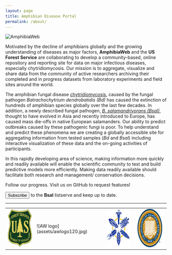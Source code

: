 ```yaml
---
layout: page
title: Amphibian Disease Portal
permalink: /about/
---
```


<img src="{{ site.baseurl }}assets/logo.jpg" title="AmphibiaWeb" class="profile" />

Motivated by the decline of amphibians globally and the growing understanding of diseases as major factors, **AmphibiaWeb** and the **US Forest Service** are collaborating to develop a community-based, online repository and reporting site for data on major infectious diseases, especially chytridiomycosis. Our mission is to aggregate, visualize and share data from the community of active researchers archiving their completed and in progress datasets from laboratory experiments and field sites around the world.   


The amphibian fungal disease [chytridiomycosis](http://amphibiaweb.org/chytrid/chytridiomycosis.html), caused by the fungal pathogen _Batrachochytrium dendrobatidis (Bd)_ has caused the extinction of hundreds of amphibian species globally over the last few decades. In addition, a newly described fungal pathogen, [_B. salamandrivorans (Bsal)_](http://amphibiaweb.org/chytrid/Bsal.html), thought to have evolved in Asia and recently introduced to Europe, has caused mass die-offs in native European salamanders. Our ability to predict outbreaks caused by these pathogenic fungi is poor. To help understand and predict these phenomena we are creating a globally accessible site for aggregating information from tested samples (_Bd_ and _Bsal_) including interactive visualization of these data and the on-going activities of participants.     
       
In this rapidly developing area of science, making information more quickly and readily available will enable the scientific community to test and build predictive models more efficiently.  Making data readily available should facilitate both research and management/ conservation decisions.



Follow our progress. Visit us on GitHub <paper-icon-button icon="glyphicon-social:github" class="click" data-href="https://github.com/AmphibiaWeb/amphibian-disease-tracker" data-toggle="tooltip" title="Visit us on GitHub"></paper-icon-button> to request features!    <br>

<button type="button" class="btn btn-default btn-lg click" onclick='location.href="https://calmail.berkeley.edu/manage/list/listinfo/bsal@lists.berkeley.edu"'><span class="glyphicon glyphicon-envelope"></span> Subscribe </button> to the <strong>Bsal</strong> listserve and keep up to date.

<hr/>   

<table cellspacing="0" cellpadding="0">
   <tr class="even">
    <td><img src="assets/USDA_FS.jpg" style="height:120px;width:120px" alt="US Forest Service"/></td>
    <td>![AW logo](assets/awlogo120.jpg)</td>
    <td><img src="assets/bnhm_logo_large.jpg" style="height:120px;width:120px " alt="BNHM"/></td>
    <td> <img src="assets/UCBseal.gif" style="height:120px;width:141px" alt="UC Berkeley"/></td>
  </tr>
</table>

